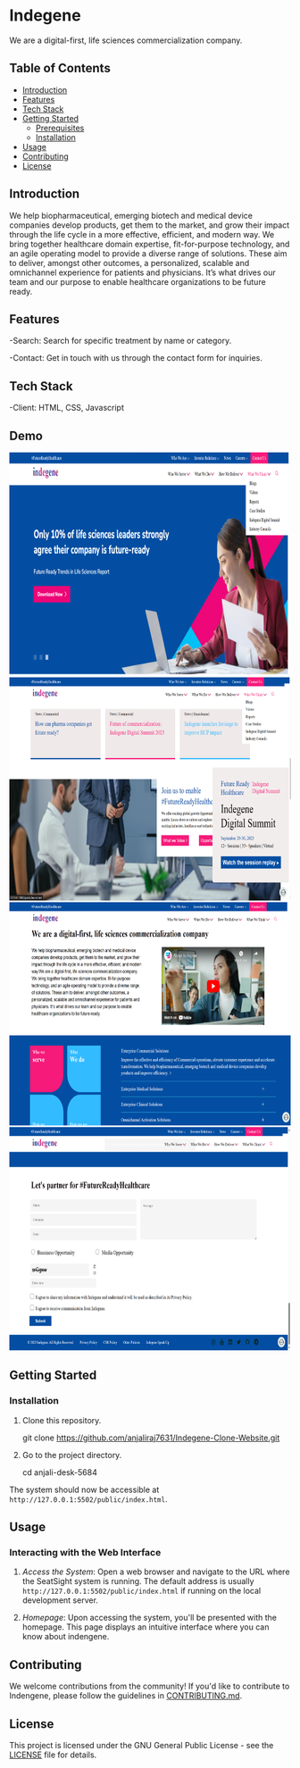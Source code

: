 # Indegene

We are a digital-first, life sciences commercialization company.

## Table of Contents

- [Introduction](#introduction)
- [Features](#features)
- [Tech Stack](#tech-stack)
- [Getting Started](#getting-started)
  - [Prerequisites](#prerequisites)
  - [Installation](#installation)
- [Usage](#usage)
- [Contributing](#contributing)
- [License](#license)

## Introduction

We help biopharmaceutical, emerging biotech and medical device companies develop products, get them to the market, and grow their impact through the life cycle in a more effective, efficient, and modern way. We bring together healthcare domain expertise, fit-for-purpose technology, and an agile operating model to provide a diverse range of solutions. These aim to deliver, amongst other outcomes, a personalized, scalable and omnichannel experience for patients and physicians. It’s what drives our team and our purpose to enable healthcare organizations to be future ready.

## Features

-Search: Search for specific treatment by name or category.

-Contact: Get in touch with us through the contact form for inquiries.

## Tech Stack

-Client: HTML, CSS, Javascript

## Demo
<img src="./images/Screenshot 2023-10-15 161054.png"  width="800" height="400"/>
<img src="./images/Screenshot 2023-10-15 155556.png"  width="800"  height="400"/>
<img src="./images/Screenshot 2023-10-15 155630.png"  width="800"  height="400"/>
<img src="./images/Screenshot 2023-10-15 155532.png"  width="800" height="400"/>


## Getting Started

### Installation
1. Clone this repository.

   git clone https://github.com/anjaliraj7631/Indegene-Clone-Website.git


2. Go to the project directory.

   cd anjali-desk-5684

The system should now be accessible at `http://127.0.0.1:5502/public/index.html`.

## Usage

### Interacting with the Web Interface

1. *Access the System*: Open a web browser and navigate to the URL where the SeatSight system is running. The default address is usually `http://127.0.0.1:5502/public/index.html` if running on the local development server.

2. *Homepage*: Upon accessing the system, you'll be presented with the homepage. This page displays an intuitive interface where you can know about indengene.



## Contributing

We welcome contributions from the community! If you'd like to contribute to Indengene, please follow the guidelines in [CONTRIBUTING.md](CONTRIBUTING.md).

## License

This project is licensed under the GNU General Public License - see the [LICENSE](LICENSE) file for details.